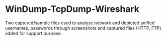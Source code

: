 # WinDump-TcpDump-Wireshark
Two captured/sample files used to analyse network and depicted sniffed usernames, passwords through screenshots and captured files (HTTP, FTP) added for support purpose.
